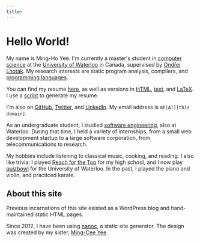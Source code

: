 ```yaml
---
title:
---
```


Hello World!
============

My name is Ming-Ho Yee. I'm currently a master's student in [computer science][]
at the [University of Waterloo][] in Canada, supervised by [Ond&#345;ej
Lhot&aacute;k][olhotak]. My research interests are static program analysis,
compilers, and [programming languages][plg].

You can find my resume [here][PDF resume], as well as versions in [HTML][HTML
resume], [text][TXT resume], and [LaTeX][TEX resume]. I use a [script][resume
code] to generate my resume.

I'm also on [GitHub][], [Twitter][], and [LinkedIn][]. My email address is
`mh[AT][this domain]`.

As an undergraduate student, I studied [software engineering][], also at
Waterloo. During that time, I held a variety of internships, from a small web
development startup to a large software corporation, from telecommunications to
research.

My hobbies include listening to classical music, cooking, and reading. I also
like trivia: I played [Reach for the Top][] for my high school, and I now play
[quizbowl][] for the University of Waterloo. In the past, I played the piano and
violin, and practiced karate.

[computer science]: http://cs.uwaterloo.ca/
[University of Waterloo]: http://www.uwaterloo.ca/
[olhotak]: http://plg.uwaterloo.ca/~olhotak/
[plg]: http://plg.uwaterloo.ca/

[PDF resume]: /resume/resume.pdf
[HTML resume]: /resume/resume.html
[TXT resume]: /resume/resume.txt
[TEX resume]: /resume/resume.tex
[resume code]: https://github.com/mhyee/resume

[GitHub]: https://github.com/mhyee
[Twitter]: https://twitter.com/mhyee
[LinkedIn]: https://www.linkedin.com/in/mhyee

[software engineering]: http://uwaterloo.ca/software-engineering/
[Reach for the Top]: http://www.reachforthetop.com
[quizbowl]: http://quizbowl.uwaterloo.ca


About this site
---------------

Previous incarnations of this site existed as a WordPress blog and
hand-maintained static HTML pages.

Since 2012, I have been using [nanoc][], a static site generator. The design was
created by my sister, [Ming-Cee Yee][].

[nanoc]: http://nanoc.ws
[Ming-Cee Yee]: http://skysketches.com
